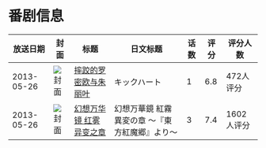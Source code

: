 # 番剧信息

|放送日期|封面|标题|日文标题|话数|评分|评分人数|
|---|---|---|---|---|---|---|
|2013-05-26|![封面](https://lain.bgm.tv/pic/cover/c/3d/c2/53575_0ZH2K.jpg)|[摔跤的罗密欧与朱丽叶](https://bangumi.tv/subject/53575)|キックハート|1|6.8|472人评分|
|2013-05-26|![封面](https://lain.bgm.tv/pic/cover/c/d4/87/74625_4yZDr.jpg)|[幻想万华镜 红雾异变之章](https://bangumi.tv/subject/74625)|幻想万華鏡 紅霧異変の章 ～『東方紅魔郷』より～|3|7.4|1602人评分|
